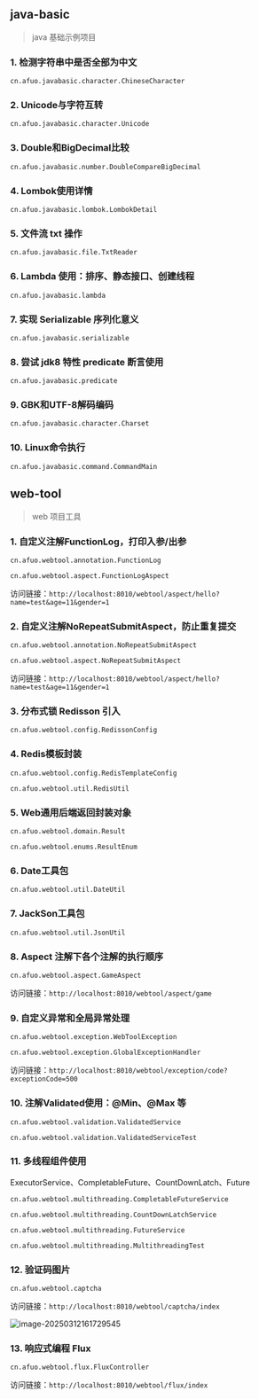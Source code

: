 ## java-basic

> java 基础示例项目
### 1. 检测字符串中是否全部为中文

`cn.afuo.javabasic.character.ChineseCharacter`

### 2. Unicode与字符互转

`cn.afuo.javabasic.character.Unicode`

### 3. Double和BigDecimal比较

`cn.afuo.javabasic.number.DoubleCompareBigDecimal`

### 4. Lombok使用详情

`cn.afuo.javabasic.lombok.LombokDetail`

### 5. 文件流 txt 操作

`cn.afuo.javabasic.file.TxtReader`

### 6. Lambda 使用：排序、静态接口、创建线程

`cn.afuo.javabasic.lambda`

### 7. 实现 Serializable 序列化意义

`cn.afuo.javabasic.serializable`

### 8. 尝试 jdk8 特性 predicate 断言使用

`cn.afuo.javabasic.predicate`

### 9. GBK和UTF-8解码编码

`cn.afuo.javabasic.character.Charset`

### 10. Linux命令执行

`cn.afuo.javabasic.command.CommandMain`

## web-tool

> web 项目工具
### 1. 自定义注解FunctionLog，打印入参/出参

`cn.afuo.webtool.annotation.FunctionLog` 

`cn.afuo.webtool.aspect.FunctionLogAspect`

访问链接：`http://localhost:8010/webtool/aspect/hello?name=test&age=11&gender=1`

### 2. 自定义注解NoRepeatSubmitAspect，防止重复提交

`cn.afuo.webtool.annotation.NoRepeatSubmitAspect` 

`cn.afuo.webtool.aspect.NoRepeatSubmitAspect`

访问链接：`http://localhost:8010/webtool/aspect/hello?name=test&age=11&gender=1`

### 3. 分布式锁 Redisson 引入

`cn.afuo.webtool.config.RedissonConfig`

### 4. Redis模板封装

`cn.afuo.webtool.config.RedisTemplateConfig`

 `cn.afuo.webtool.util.RedisUtil`

### 5. Web通用后端返回封装对象

`cn.afuo.webtool.domain.Result`

 `cn.afuo.webtool.enums.ResultEnum`

### 6. Date工具包

`cn.afuo.webtool.util.DateUtil`

### 7. JackSon工具包

`cn.afuo.webtool.util.JsonUtil`

### 8. Aspect 注解下各个注解的执行顺序

`cn.afuo.webtool.aspect.GameAspect` 

访问链接：`http://localhost:8010/webtool/aspect/game`

### 9. 自定义异常和全局异常处理

`cn.afuo.webtool.exception.WebToolException`

`cn.afuo.webtool.exception.GlobalExceptionHandler`

访问链接：`http://localhost:8010/webtool/exception/code?exceptionCode=500`

### 10. 注解Validated使用：@Min、@Max 等

`cn.afuo.webtool.validation.ValidatedService`

`cn.afuo.webtool.validation.ValidatedServiceTest`

### 11. 多线程组件使用

ExecutorService、CompletableFuture、CountDownLatch、Future

`cn.afuo.webtool.multithreading.CompletableFutureService`

`cn.afuo.webtool.multithreading.CountDownLatchService`

`cn.afuo.webtool.multithreading.FutureService`

`cn.afuo.webtool.multithreading.MultithreadingTest`

### 12. 验证码图片

`cn.afuo.webtool.captcha`

访问链接：`http://localhost:8010/webtool/captcha/index`

![image-20250312161729545](https://afuo-blog.oss-cn-beijing.aliyuncs.com/demo/web-tool/image-20250312161729545.png)

### 13. 响应式编程 Flux

`cn.afuo.webtool.flux.FluxController`

访问链接：`http://localhost:8010/webtool/flux/index`
